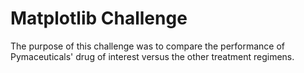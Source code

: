 # Matplotlib Challenge

The purpose of this challenge was to compare the performance of Pymaceuticals' drug of interest versus the other treatment regimens.